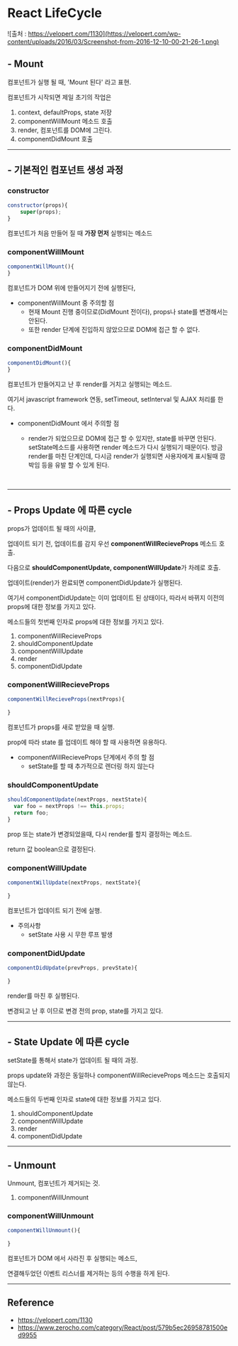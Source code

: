 # React LifeCycle

![출처 : https://velopert.com/1130](https://velopert.com/wp-content/uploads/2016/03/Screenshot-from-2016-12-10-00-21-26-1.png)



## - Mount

컴포넌트가 실행 될 때, 'Mount 된다' 라고 표현.

컴포넌트가 시작되면 제일 초기의 작업은

1. context, defaultProps, state 저장
2. componentWillMount 메소드 호출
3. render, 컴포넌트를 DOM에 그린다.
4. componentDidMount 호출




---



## - 기본적인 컴포넌트 생성 과정


### constructor

```javascript
constructor(props){
	super(props);
}
```

컴포넌트가 처음 만들어 질 때 **가장 먼저** 실행되는 메소드



### componentWillMount

```javascript
componentWillMount(){
}
```

컴포넌트가 DOM 위에 만들어지기 전에 실행된다,

- componentWillMount 중 주의할 점
  - 현재 Mount 진행 중이므로(DidMount 전이다), props나 state를 변경해서는 안된다.
  - 또한 render 단계에 진입하지 않았으므로 DOM에 접근 할 수 없다.




### componentDidMount

```javascript
componentDidMount(){
}
```

컴포넌트가 만들어지고 난 후 render를 거치고 실행되는 메소드.

여기서 javascript framework 연동, setTimeout, setInterval 및 AJAX 처리를 한다.

- componentDidMount 에서 주의할 점
  - render가 되었으므로 DOM에 접근 할 수 있지만,
    state를 바꾸면 안된다. setState메소드를 사용하면 render 메소드가 다시 실행되기 때문이다.
    방금 render를 마친 단계인데, 다시금 render가 실행되면 사용자에게 표시될때 깜박임 등을 유발 할 수 있게 된다.

    ​
---



## - Props Update 에 따른 cycle

props가 업데이트 될 때의 사이클,

업데이트 되기 전, 업데이트를 감지 우선 **componentWillRecieveProps** 메소드 호출.

다음으로 **shouldComponentUpdate, componentWillUpdate**가 차례로 호출.

업데이트(render)가 완료되면 componentDidUpdate가 실행된다.

여기서 componentDidUpdate는 이미 업데이트 된 상태이다, 따라서 바뀌지 이전의 props에 대한 정보를 가지고 있다.

메소드들의 첫번째 인자로 props에 대한 정보를 가지고 있다.



1. componentWillRecieveProps
2. shouldComponentUpdate
3. componentWillUpdate
4. render
5. componentDidUpdate



###  componentWillRecieveProps

```javascript
componentWillRecieveProps(nextProps){
  
}
```

컴포넌트가 props를 새로 받았을 때 실행.

prop에 따라 state 를 업데이트 해야 할 때 사용하면 유용하다.

- componentWillRecieveProps 단계에서 주의 할 점
  - setState를 할 때 추가적으로 렌더링 하지 않는다

### shouldComponentUpdate

```javascript
shouldComponentUpdate(nextProps, nextState){
  var foo = nextProps !== this.props;
  return foo;
}
```

prop 또는 state가 변경되었을때, 다시 render를 할지 결정하는 메소드.

return 값 boolean으로 결정된다.



###  componentWillUpdate

```javascript
componentWillUpdate(nextProps, nextState){
    
}
```

컴포넌트가 업데이트 되기 전에 실행.

- 주의사항
  - setState 사용 시 무한 루프 발생



### componentDidUpdate

```javascript
componentDidUpdate(prevProps, prevState){
    
}
```

render를 마친 후 실행된다.

변경되고 난 후 이므로 변경 전의 prop, state를 가지고 있다.



---



## - State Update 에 따른 cycle

setState를 통해서 state가 업데이트 될 때의 과정.

props update와 과정은 동일하나 componentWillRecieveProps 메소드는 호출되지 않는다.

메소드들의 두번째 인자로 state에 대한 정보를 가지고 있다.



1. shouldComponentUpdate
2. componentWillUpdate
3. render
4. componentDidUpdate


---



## - Unmount

Unmount, 컴포넌트가 제거되는 것.



1. componentWillUnmount

### componentWillUnmount

```javascript
componentWillUnmount(){
  
}
```

컴포넌트가 DOM 에서 사라진 후 실행되는 메소드,

연결해두었던 이벤트 리스너를 제거하는 등의 수행을 하게 된다.







---

## Reference

- https://velopert.com/1130
- https://www.zerocho.com/category/React/post/579b5ec26958781500ed9955